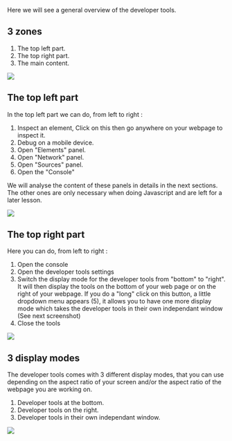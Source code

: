 Here we will see a general overview of the developer tools.

## 3 zones

1. The top left part.
1. The top right part.
1. The main content.

![][1]

[1]: .guides/img/general-overview/3-zones.png

## The top left part

In the top left part we can do, from left to right :

1. Inspect an element, Click on this then go anywhere on your webpage to inspect it.
1. Debug on a mobile device.
1. Open "Elements" panel.
1. Open "Network" panel.
1. Open "Sources" panel.
1. Open the "Console"

We will analyse the content of these panels in details in the next sections. The other ones are only necessary when doing Javascript and are left for a later lesson.

![][2]

[2]: .guides/img/general-overview/the-top-left-part.png

## The top right part

Here you can do, from left to right :

1. Open the console
1. Open the developer tools settings
1. Switch the display mode for the developer tools from "bottom" to "right". It will then display the tools on the bottom of your web page or on the right of your webpage. If you do a "long" click on this button, a little dropdown menu appears (5), it allows you to have one more display mode which takes the developer tools in their own independant window (See next screenshot)
1. Close the tools

![][3]

[3]: .guides/img/general-overview/the-top-right-part.png

## 3 display modes

The developer tools comes with 3 different display modes, that you can use depending on the aspect ratio of your screen and/or the aspect ratio of the webpage you are working on.

1. Developer tools at the bottom.
1. Developer tools on the right.
1. Developer tools in their own independant window.

![][4]

[4]: .guides/img/general-overview/3-display-modes.png